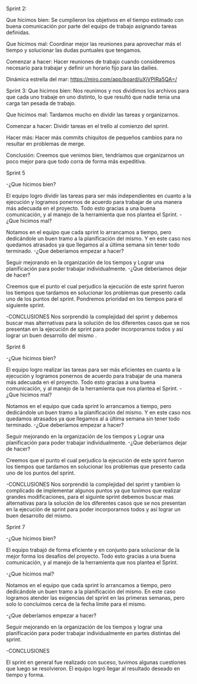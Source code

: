Sprint 2:

Que hicimos bien:
Se cumplieron los objetivos en el tiempo estimado con buena comunicación por parte del equipo de trabajo asignando tareas definidas.

Que hicimos mal:
Coordinar mejor las reuniones para aprovechar más el tiempo y solucionar las dudas puntuales que tengamos.

Comenzar a hacer:
Hacer reuniones de trabajo cuando consideremos necesario para trabajar y definir un horario fijo para las dailies.

Dinámica estrella del mar:
https://miro.com/app/board/uXjVPIRa5QA=/

Sprint 3:
Que hicimos bien:
Nos reunimos y nos dividimos los archivos para que cada uno trabaje en uno distinto, lo que resultó que nadie tenia una carga tan pesada de trabajo.

Que hicimos mal:
Tardamos mucho en dividir las tareas y organizarnos.

Comenzar a hacer:
Dividir tareas en el trello al comienzo del sprint. 

Hacer más:
Hacer más commits chiquitos de pequeños cambios para no resultar en problemas de merge.

Conclusión: Creemos que venimos bien, tendríamos que organizarnos un poco mejor para que todo corra de forma más expeditiva.

Sprint 5

-¿Que hicimos bien?

El equipo logro dividir las tareas para ser más independientes en cuanto a la ejecución y logramos ponernos de acuerdo para trabajar de una manera más adecuada en el proyecto. Todo esto gracias a una buena comunicación, y al manejo de la herramienta que nos plantea el Sprint.
-¿Que hicimos mal?

Notamos en el equipo que cada sprint lo arrancamos a tiempo, pero dedicándole un buen tramo a la planificación del mismo. Y en este caso nos quedamos atrasados ya que llegamos al a última semana sin tener todo terminado.
-¿Que deberíamos empezar a hacer?

Seguir mejorando en la organización de los tiempos y Lograr una planificación para poder trabajar individualmente.
-¿Que deberíamos dejar de hacer?

Creemos que el punto el cual perjudico la ejecución de este sprint fueron los tiempos que tardamos en solucionar los problemas que presento cada uno de los puntos del sprint. Pondremos prioridad en los tiempos para el siguiente sprint.

-CONCLUSIONES
Nos sorprendió la complejidad del sprint y debemos buscar mas alternativas para la solución de los diferentes casos que se nos presentan en la ejecución de sprint  para poder incorporarnos todos y así lograr un buen desarrollo del mismo .


Sprint 6

-¿Que hicimos bien?

El equipo logro realizar las tareas para ser más eficientes en cuanto a la ejecución y logramos ponernos de acuerdo para trabajar de una manera más adecuada en el proyecto. Todo esto gracias a una buena comunicación, y al manejo de la herramienta que nos plantea el Sprint.
-¿Que hicimos mal?

Notamos en el equipo que cada sprint lo arrancamos a tiempo, pero dedicándole un buen tramo a la planificación del mismo. Y en este caso nos quedamos atrasados ya que llegamos al a última semana sin tener todo terminado.
-¿Que deberíamos empezar a hacer?

Seguir mejorando en la organización de los tiempos y Lograr una planificación para poder trabajar individualmente.
-¿Que deberíamos dejar de hacer?

Creemos que el punto el cual perjudico la ejecución de este sprint fueron los tiempos que tardamos en solucionar los problemas que presento cada uno de los puntos del sprint. 

-CONCLUSIONES
Nos sorprendió la complejidad del sprint y tambien lo complicado de implementar algunos puntos ya que tuvimos que realizar grandes modificaciones, para el siguinte sprint debemos buscar mas alternativas para la solución de los diferentes casos que se nos presentan en la ejecución de sprint  para poder incorporarnos todos y así lograr un buen desarrollo del mismo.

Sprint 7

-¿Que hicimos bien?

El equipo trabajó de forma eficiente y en conjunto para solucionar de la mejor forma los desafíos del proyecto. Todo esto gracias a una buena comunicación, y al manejo de la herramienta que nos plantea el Sprint.


-¿Que hicimos mal?

Notamos en el equipo que cada sprint lo arrancamos a tiempo, pero dedicándole un buen tramo a la planificación del mismo. En este caso logramos atender las exigencias del sprint en las primeras semanas, pero solo lo concluímos cerca de la fecha límite para el mismo.

-¿Que deberíamos empezar a hacer?

Seguir mejorando en la organización de los tiempos y lograr una planificación para poder trabajar individualmente en partes distintas del sprint.

-CONCLUSIONES

El sprint en general fue realizado con suceso, tuvimos algunas cuestiones que luego se resolvieron. El equipo logró llegar al resultado deseado en tiempo y forma.


